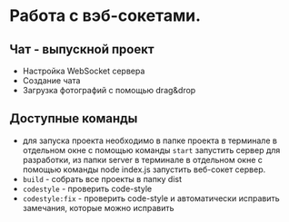 # Работа с вэб-сокетами. 
## Чат - выпускной проект

* Настройка WebSocket сервера
* Создание чата
* Загрузка фотографий с помощью drag&drop


## Доступные команды

- для запуска проекта необходимо в папке проекта в терминале в отдельном окне с помощью команды       `start` запустить сервер для  разработки, из папки server в терминале в отдельном окне с помощью команды node index.js запустить веб-сокет сервер. 
- `build` - собрать все проекты в папку dist
- `codestyle` - проверить code-style
- `codestyle:fix` - проверить code-style и автоматически исправить замечания, которые можно исправить





